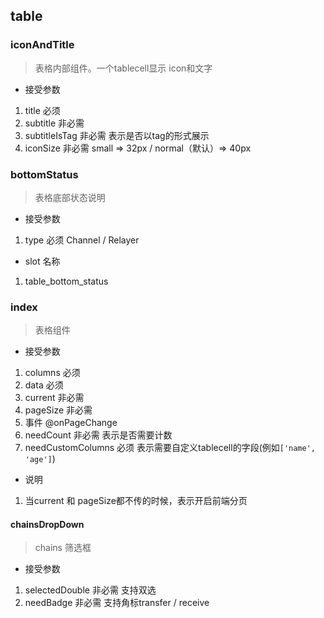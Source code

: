 ## table
### iconAndTitle
> 表格内部组件。一个tablecell显示 icon和文字
- 接受参数
1. title 必须
2. subtitle 非必需
3. subtitleIsTag 非必需 表示是否以tag的形式展示
4. iconSize 非必需 small => 32px / normal（默认）=> 40px


### bottomStatus
> 表格底部状态说明
- 接受参数
1. type 必须 Channel / Relayer

- slot 名称
1. table_bottom_status


### index
> 表格组件
- 接受参数
1. columns 必须
2. data 必须
3. current 非必需
4. pageSize 非必需
5. 事件 @onPageChange
6. needCount 非必需 表示是否需要计数
7. needCustomColumns 必须 表示需要自定义tablecell的字段(例如`['name', 'age']`)

- 说明
1. 当current 和 pageSize都不传的时候，表示开启前端分页



#### chainsDropDown
> chains 筛选框
- 接受参数
1. selectedDouble 非必需 支持双选
2. needBadge 非必需 支持角标transfer / receive